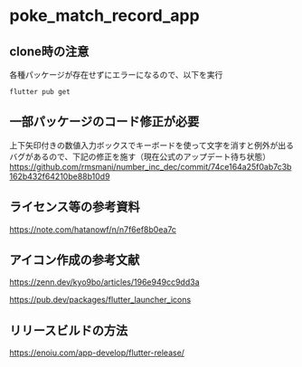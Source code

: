 # poke_match_record_app

## clone時の注意

各種パッケージが存在せずにエラーになるので、以下を実行

`flutter pub get`

## 一部パッケージのコード修正が必要

上下矢印付きの数値入力ボックスでキーボードを使って文字を消すと例外が出るバグがあるので、下記の修正を施す（現在公式のアップデート待ち状態）
https://github.com/rmsmani/number_inc_dec/commit/74ce164a25f0ab7c3b162b432f64210be88b10d9

## ライセンス等の参考資料

https://note.com/hatanowf/n/n7f6ef8b0ea7c

## アイコン作成の参考文献

https://zenn.dev/kyo9bo/articles/196e949cc9dd3a

https://pub.dev/packages/flutter_launcher_icons

## リリースビルドの方法

https://enoiu.com/app-develop/flutter-release/
